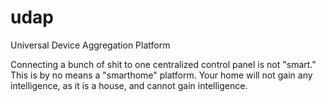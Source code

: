 # udap
Universal Device Aggregation Platform

Connecting a bunch of shit to one centralized control panel is not "smart."
This is by no means a "smarthome" platform. Your home will not gain any intelligence, as it is a house, and cannot gain intelligence.
